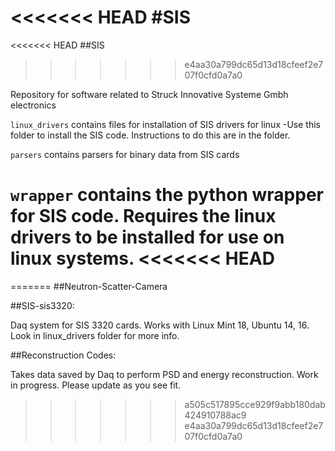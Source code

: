 <<<<<<< HEAD
#SIS
=======
<<<<<<< HEAD
##SIS
>>>>>>> e4aa30a799dc65d13d18cfeef2e707f0cfd0a7a0

Repository for software related to Struck Innovative Systeme Gmbh electronics

`linux_drivers` contains files for installation of SIS drivers for linux
	-Use this folder to install the SIS code. Instructions to do this are in the folder.

`parsers` contains parsers for binary data from SIS cards

`wrapper` contains the python wrapper for SIS code. Requires the linux drivers
to be installed for use on linux systems.
<<<<<<< HEAD
=======
=======
##Neutron-Scatter-Camera

##SIS-sis3320:

Daq system for SIS 3320 cards. Works with Linux Mint 18, Ubuntu 14, 16. Look in linux_drivers folder for more info.

##Reconstruction Codes:

Takes data saved by Daq to perform PSD and energy reconstruction. Work in progress. Please update as you see fit.
>>>>>>> a505c517895cce929f9abb180dab424910788ac9
>>>>>>> e4aa30a799dc65d13d18cfeef2e707f0cfd0a7a0
